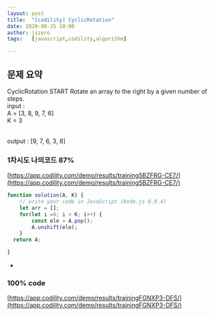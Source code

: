 ```yaml
---
layout: post
title:  "[codility] CyclicRotation"
date: 2020-08-25 10:00
author: jizero
tags:	[javascript,codility,algorithm]

---
```


## 문제 요약
CyclicRotation
START
Rotate an array to the right by a given number of steps.
<br />
input : <br />
   A = [3, 8, 9, 7, 6]<br />
    K = 3 <br />


<br />
output : [9, 7, 6, 3, 8]


### 1차시도 나의코드 87% 
[https://app.codility.com/demo/results/training5BZFRG-CE7/](https://app.codility.com/demo/results/training5BZFRG-CE7/)
```javascript
function solution(A, K) {
    // write your code in JavaScript (Node.js 8.9.4)
    let arr = [];
    for(let i =0; i < K; i++) {
        const ele = A.pop();
        A.unshift(ele);
    }
  return A;

}

```
* 




### 100% code 
[https://app.codility.com/demo/results/trainingFGNXP3-DFS/](https://app.codility.com/demo/results/trainingFGNXP3-DFS/)